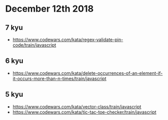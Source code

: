 # December 12th 2018

## 7 kyu

* https://www.codewars.com/kata/regex-validate-pin-code/train/javascript

## 6 kyu

* https://www.codewars.com/kata/delete-occurrences-of-an-element-if-it-occurs-more-than-n-times/train/javascript

## 5 kyu

* https://www.codewars.com/kata/vector-class/train/javascript
* https://www.codewars.com/kata/tic-tac-toe-checker/train/javascript

